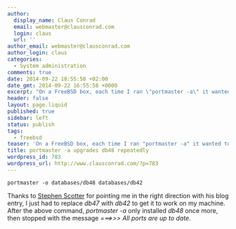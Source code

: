 ```yaml
---
author:
  display_name: Claus Conrad
  email: webmaster@clausconrad.com
  login: claus
  url: ''
author_email: webmaster@clausconrad.com
author_login: claus
categories:
  - System administration
comments: true
date: 2014-09-22 18:55:58 +02:00
date_gmt: 2014-09-22 16:55:58 +0000
excerpt: "On a FreeBSD box, each time I ran \"portmaster -a\" it wanted to reinstall the <em>db48</em> package. This fixed it:\r\n\r\n"
header: false
layout: page.liquid
published: true
sidebar: left
status: publish
tags:
  - freebsd
teaser: 'On a FreeBSD box, each time I ran "portmaster -a" it wanted to reinstall the <em>db48</em> package. This fixed it:'
title: portmaster -a upgrades db48 repeatedly
wordpress_id: 783
wordpress_url: http://www.clausconrad.com/?p=783
---
```

```shell
portmaster -o databases/db48 databases/db42
```

Thanks to [Stephen Scotter](https://www.stephen-scotter.net/computers/freebsd/databasesdb48-installed-upgraded-repeatedly) for pointing me in the right direction with his blog entry, I just had to replace _db47_ with _db42_ to get it to work on my machine. After the above command, _portmaster -a_ only installed _db48_ once more, then stopped with the message _===>>> All ports are up to date_.
